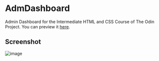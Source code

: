 # AdmDashboard
Admin Dashboard for the Intermediate HTML and CSS Course of The Odin Project. You can preview it [here](https://gabrodval.github.io/AdmDashboard/).

## Screenshot
![image](https://github.com/GabRodVal/AdmDashboard/assets/88007383/0194ae1f-fe3d-4bfe-bc82-f665df7727c9)

